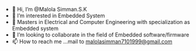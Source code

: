 - 👋 Hi, I’m @Malola Simman.S.K
- 👀 I’m interested in Embedded System
- 🌱 Masters in Electrical and Computer Engineering with specialization as Embedded system
- 💞️ I’m looking to collaborate in the field of Embedded software/firmware
- 📫 How to reach me ...mail to malolasimman7101999@gmail.com

<!---
malolasimman/malolasimman is a ✨ special ✨ repository because its `README.md` (this file) appears on your GitHub profile.
You can click the Preview link to take a look at your changes.
--->
